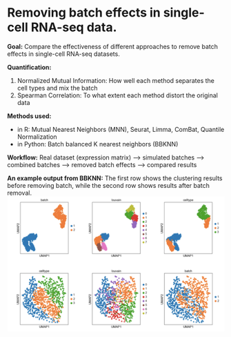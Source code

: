 # Removing batch effects in single-cell RNA-seq data.

**Goal:**
Compare the effectiveness of different approaches to remove batch effects in single-cell RNA-seq datasets.

**Quantification:**
1. Normalized Mutual Information: How well each method separates the cell types and mix the batch
2. Spearman Correlation: To what extent each method distort the original data

**Methods used:**
 - in R: Mutual Nearest Neighbors (MNN), Seurat, Limma, ComBat, Quantile Normalization
 - in Python: Batch balanced K nearest neighbors (BBKNN) 

**Workflow:**
Real dataset (expression matrix) --> simulated batches --> combined batches
--> removed batch effects --> compared results 

**An example output from BBKNN:**
The first row shows the clustering results before removing batch, while the second row shows results after batch removal.
![Before vs. After batch removal using BBKNN](https://github.com/miko-798/batch_effects_removal/blob/master/bbknn.png)


